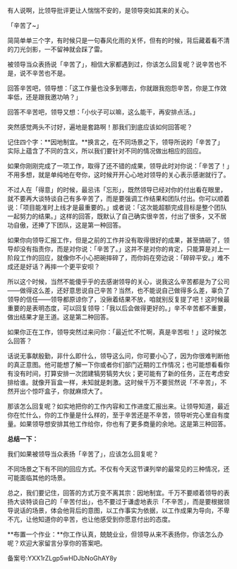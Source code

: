 有人说啊，比领导批评更让人惴惴不安的，是领导突如其来的关心。

「辛苦了\~」

简简单单三个字，有时候只是一句春风化雨的关怀，但有的时候，背后藏着看不清的刀光剑影，一不留神就会踩了雷。

被领导当众表扬说「辛苦了」，相信大家都遇到过，你该怎么回复呢？说辛苦也不是，说不辛苦也不是。         

回答辛苦吧，领导想：「这工作量也没多到哪去，你就跟我抱怨辛苦，你是工作效率低，还是跟我邀功呐？」          

回答不辛苦吧，领导又想：「小伙子可以嘛，这么能干，再安排点活。」

突然感觉两头不讨好，遍地是套路啊！那我们到底应该如何回答呢？

记住四个字：**因地制宜。**换言之，在不同场景之下，领导所说的「辛苦了」实际上蕴含了不同的含义，所以我们要针对不同的情况做出相应的回应。

如果你刚刚完成了一项工作，取得了还不错的成果，领导此时对你说：「辛苦了！」不用多想，就是单纯地在夸你，这时候开开心心地对领导的关心表示感谢就行了。

不过人在「得意」的时候，最忌讳「忘形」，既然领导已经对你的付出看在眼里，就不要再大谈特谈自己有多辛苦了，而是要强调工作结果和团队付出。你可以顺着说：「项目能准时上线才是最重要的。」或者说：「这次能超额完成目标是整个团队一起努力的结果。」这样的回答，既默认了自己确实很辛苦，付出了很多，又不居功自傲，还捧了下团队，这是第一种回答。

如果你向领导汇报工作，但是之前的工作并没有取得很好的成果，甚至搞砸了，领导却没有指责你，而是对你说：「辛苦了。」这并不是对你的肯定，只能算是对上一阶段工作的回应，就像你不小心把碗摔碎了，而你妈在旁边说：「碎碎平安。」难不成还是好话？再摔一个更平安呗？

所以这个时候，当然不能傻乎乎的去感谢领导的关心，说我这么辛苦都是为了公司——做得这么差，还好意思说自己辛苦？当然，也不能说自己做得多么差，辜负了领导的信任——领导都原谅你了，没揪着结果不放，咱就别反复提了吧！这时候最重要的是表明态度，可以回复领导：「我以后会做得更好的。」辛不辛苦都不重要，做出结果才是王道。这是第二种回答。

如果你正在工作，领导突然过来问你：「最近忙不忙啊，真是辛苦啦！」这时候怎么回答？

话说无事献殷勤，非什么即什么，领导这么问，你可要小心了，因为你很难判断他的真正意图。他可能想了解一下你或者你们部门近期的工作情况；也可能想看看你有没有时间，打算安排一次团建犒劳犒劳大伙；更可能有了新的任务，正在考虑安排给谁。就像开盲盒一样，未知就是刺激。这时候千万不要贸然说「不辛苦」，不然开出个惊吓盒子，你就麻烦大了。

那该怎么回复呢？如实地把你的工作内容和工作进度汇报出来。让领导知道，最近你在忙什么，你的工作量是什么样的，至于辛苦还是不辛苦，领导听完心里自有度量。如果领导想安排其他工作给你，你也有了更多商量的余地。这是第三种回答。

**总结一下：**

我们如果被领导当众表扬「辛苦了」，应该怎么回复呢？

不同场景之下有不同的回应方式。不仅有今天这节课列举的最常见的三种情况，还可能面临其他的场景。

总之，我们要记住，回答的方式万变不离其宗：因地制宜。千万不要顺着领导的表扬大谈特谈自己的「辛苦付出」，也不要过于谦虚地表示「不辛苦」，而是要根据领导说话的场景，体会他背后的意图，以工作事实为依据，以工作成果为导向，不卑不亢，让他知道你的辛苦，也让他感受到你愿意付出的态度。

**布置一个作业：**你工作认真，兢兢业业，但领导从来不表扬你，你该怎么办呢？欢迎大家留言分享你的答案吧。              

备案号:YXX1rZLgp5wHDJbNoGhAY8y